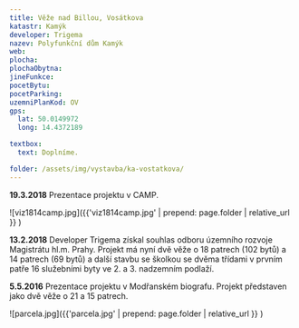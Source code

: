 ```yaml
---
title: Věže nad Billou, Vosátkova
katastr: Kamýk
developer: Trigema
nazev: Polyfunkční dům Kamýk
web:
plocha:
plochaObytna:
jineFunkce:
pocetBytu:
pocetParking:
uzemniPlanKod: OV
gps:
  lat: 50.0149972
  long: 14.4372189

textbox:
  text: Doplníme.

folder: /assets/img/vystavba/ka-vostatkova/
---
```


**19.3.2018** Prezentace projektu v CAMP.

![viz1814camp.jpg]({{'viz1814camp.jpg' | prepend: page.folder | relative_url }} )

**13.2.2018** Developer Trigema získal souhlas odboru územního rozvoje Magistrátu hl.m. Prahy. Projekt má nyní dvě věže o 18 patrech (102 bytů) a 14 patrech (69 bytů) a další stavbu se školkou se dvěma třídami v prvním patře 16 služebními byty ve 2. a 3. nadzemním podlaží.

**5.5.2016** Prezentace projektu v Modřanském biografu. Projekt představen jako dvě věže o 21 a 15 patrech.

![parcela.jpg]({{'parcela.jpg' | prepend: page.folder | relative_url }} )

